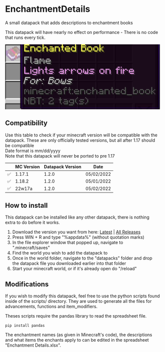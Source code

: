# EnchantmentDetails

A small datapack that adds descriptions to enchantment books

This datapack will have nearly no effect on performance - There is no code that runs every tick.

 ![Preview image](example.png)

## Compatibility
Use this table to check if your minecraft version will be compatible with the datapack. These are only officially tested versions, but all after 1.17 should be compatible <br/>
Date format is mm/dd/yyyy <br/>
Note that this datapack will never be ported to pre 1.17 

|   | MC Version | Datapack Version | Date       |
|---|------------|------------------|------------|
| ✅ | 1.17.1     | 1.2.0            | 05/02/2022 |
| ✅ | 1.18.2     | 1.2.0            | 05/01/2022 |
| ✅ | 22w17a     | 1.2.0            | 05/02/2022 |

## How to install
This datapack can be installed like any other datapack, there is nothing extra to do before it works.

1. Download the version you want from here: [Latest](https://github.com/supercam19/EnchantmentDetails/releases/latest) | [All Releases](https://github.com/supercam19/EnchantmentDetails/releases)
2. Press WIN + R and type "%appdata%" (without quotation marks)
3. In the file explorer window that popped up, navigate to ".minecraft/saves"
4. Find the world you wish to add the datapack to
5. Once in the world folder, navigate to the "datapacks" folder and drop the datapack file you downloaded earlier into that folder
6. Start your minecraft world, or if it's already open do "/reload"

 ## Modifications
 If you wish to modify this datapack, feel free to use the python scripts found inside of the scripts/ directory. They are used to generate all the files for advancements, functions and item_modifiers.

Theses scripts require the pandas library to read the spreadsheet file.
```
pip install pandas
```

The enchantment names (as given in Minecraft's code), the descriptions and what items the enchants apply to can be edited in the spreadsheet "Enchantment Details.xlsx".
